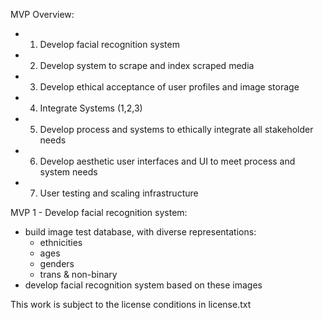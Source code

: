 MVP Overview:
- 1) Develop facial recognition system
- 2) Develop system to scrape and index scraped media
- 3) Develop ethical acceptance of user profiles and image storage
- 4) Integrate Systems (1,2,3)
- 5) Develop process and systems to ethically integrate all stakeholder needs
- 6) Develop aesthetic user interfaces and UI to meet process and system needs
- 7) User testing and scaling infrastructure


MVP 1 - Develop facial recognition system:
 - build image test database, with diverse representations:
    - ethnicities
    - ages
    - genders
    - trans & non-binary
 - develop facial recognition system based on these images
 
This work is subject to the license conditions in license.txt
